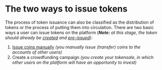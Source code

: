 

# The two ways to issue tokens

The process of token issuance can also be classified as the distribution of tokens or the process of putting them into circulation. There are two basic ways a user can issue tokens on the platform (_**Note:** at this stage, the token should already be [created](./token-creation.html)_ _and_ _[pre-issued](./the-two-ways-to-pre-issue-tokens.html)):_



1.  [Issue coins manually](./manual-issuance.html) _(you manually issue (transfer) coins to the accounts of other users)_
1.  Create a crowdfunding campaign _(you create your tokensale, in which other users on the platform will have an opportunity to invest)_